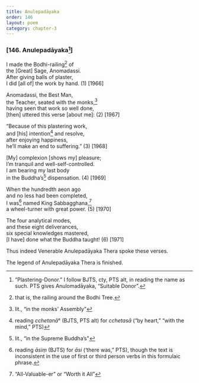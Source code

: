 ```yaml
---
title: Anulepadāyaka
order: 146
layout: poem
category: chapter-3
---
```


### \[146. Anulepadāyaka[^1]\]

I made the Bodhi-railing[^2] of  
the \[Great\] Sage, Anomadassi.  
After giving balls of plaster,  
I did \[all of\] the work by hand. (1) \[1966\]

Anomadassi, the Best Man,  
the Teacher, seated with the monks,[^3]  
having seen that work so well done,  
\[then\] uttered this verse \[about me\]: (2) \[1967\]

“Because of this plastering work,  
and \[his\] intention[^4] and resolve,  
after enjoying happiness,  
he’ll make an end to suffering.” (3) \[1968\]

\[My\] complexion \[shows my\] pleasure;  
I’m tranquil and well-self-controlled.  
I am bearing my last body  
in the Buddha’s[^5] dispensation. (4) \[1969\]

When the hundredth aeon ago  
and no less had been completed,  
I was[^6] named King Sabbagghana,[^7]  
a wheel-turner with great power. (5) \[1970\]

The four analytical modes,  
and these eight deliverances,  
six special knowledges mastered,  
\[I have\] done what the Buddha taught! (6) \[1971\]

Thus indeed Venerable Anulepadāyaka Thera spoke these verses.

The legend of Anulepadāyaka Thera is finished.

[^1]: “Plastering-Donor.” I follow BJTS, cty, PTS alt, in reading the name as such. PTS gives Anulomadāyaka, “Suitable Donor”.

[^2]: that is, the railing around the Bodhi Tree.

[^3]: lit., “in the monks’ Assembly”

[^4]: reading *<span class="diacritics" data-state="on">c</span><span class="no-diacritics" data-state="off">ch</span>etanā*° (BJTS, PTS alt) for *<span class="diacritics" data-state="on">c</span><span class="no-diacritics" data-state="off">ch</span>etasā* (“by heart,” “with the mind,” PTS)

[^5]: lit., “in the Supreme Buddha’s"

[^6]: reading *āsiṃ* (BJTS) for *āsi* (‘there was,” PTS), though the text is inconsistent in the use of first or third person verbs in this formulaic phrase.

[^7]: “All-Valuable-er” or “Worth it All”
